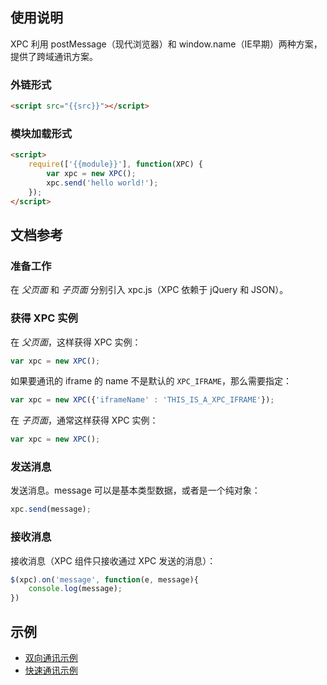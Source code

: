 ## 使用说明

XPC 利用 postMessage（现代浏览器）和 window.name（IE早期）两种方案，提供了跨域通讯方案。

### 外链形式

```html
<script src="{{src}}"></script>
```

### 模块加载形式

```html
<script>
    require(['{{module}}'], function(XPC) {
        var xpc = new XPC();
        xpc.send('hello world!');
    });
</script>
```

## 文档参考

### 准备工作

在 *父页面* 和 *子页面* 分别引入 xpc.js（XPC 依赖于 jQuery 和 JSON）。

### 获得 XPC 实例

在 *父页面*，这样获得 XPC 实例：

```js
var xpc = new XPC();
```

如果要通讯的 iframe 的 name 不是默认的 `XPC_IFRAME`，那么需要指定：

```js
var xpc = new XPC({'iframeName' : 'THIS_IS_A_XPC_IFRAME'});
```

在 *子页面*，通常这样获得 XPC 实例：

```js
var xpc = new XPC();
```

### 发送消息

发送消息。message 可以是基本类型数据，或者是一个纯对象：

```js
xpc.send(message);
```

### 接收消息

接收消息（XPC 组件只接收通过 XPC 发送的消息）：

```js
$(xpc).on('message', function(e, message){
	console.log(message);
})
```

## 示例

- [双向通讯示例](examples:demo1.md)
- [快速通讯示例](examples:demo2.md)
